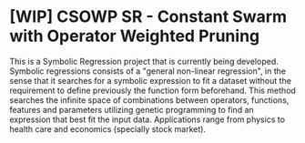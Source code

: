 # [WIP] CSOWP SR - Constant Swarm  with Operator Weighted Pruning
This is a Symbolic Regression project that is currently being developed. Symbolic regressions consists of a "general non-linear regression", in the sense that it searches for a symbolic expression to fit a dataset without the requirement to define previously the function form beforehand. This method searches the infinite space of combinations between operators, functions, features and parameters utilizing genetic programming to find an expression that best fit the input data. Applications range from physics to health care and economics (specially stock market).
